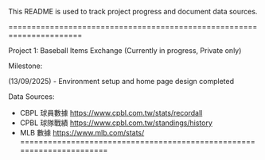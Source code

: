 This README is used to track project progress and document data sources.

======================================================================

Project 1: Baseball Items Exchange (Currently in progress, Private only)

Milestone: 

(13/09/2025) - Environment setup and home page design completed 

Data Sources:
- CBPL 球員數據 https://www.cpbl.com.tw/stats/recordall
- CPBL 球隊戰績 https://www.cpbl.com.tw/standings/history
- MLB 數據 https://www.mlb.com/stats/
======================================================================
